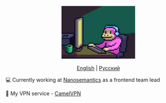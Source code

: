 <div>
    <div align="center">
        <img width="200" src="giphy.webp" alt="gif" />
    </div>
    <p align="center">
        <a href="https://github.com/straystreyk/straystreyk/blob/CustomBranch/README.md"><span>English</span></a> | 
        <a href="https://github.com/straystreyk/straystreyk/blob/CustomBranch/README_RU.md"><span>Русский</span></a>
    </p>
    <div>
        <p>
            💻 Currently working at <a href="https://nanosemantics.ai/">Nanosemantics</a> as a frontend team lead
        </p>
        <p>
            🌟 My VPN service - <a href="https://camelvpn.net/">CamelVPN</a>
        </p>
    </div>
</div>